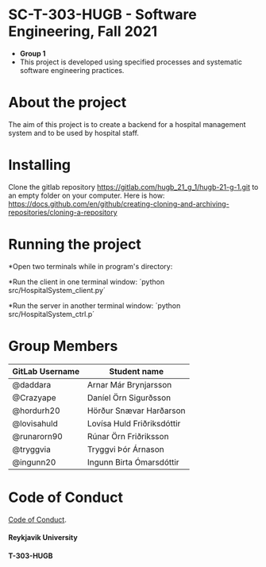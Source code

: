 # SC-T-303-HUGB - Software Engineering, Fall 2021

* **Group 1**
* This project is developed using specified processes and systematic software engineering practices.

# About the project
The aim of this project is to create a backend for a hospital management system and to be used by hospital staff. 

# Installing
Clone the gitlab repository https://gitlab.com/hugb_21_g_1/hugb-21-g-1.git to an empty folder on your computer. 
Here is how: https://docs.github.com/en/github/creating-cloning-and-archiving-repositories/cloning-a-repository

# Running the project

*Open two terminals while in program's directory:

*Run the client in one terminal window: 
´python src/HospitalSystem_client.py´

*Run the server in another terminal window: 
´python src/HospitalSystem_ctrl.p´

# Group Members
| GitLab Username          | Student name                  |
| ------------------------ | ----------------------------- |
| @daddara                 | Arnar Már Brynjarsson         |
| @Crazyape                | Daníel Örn Sigurðsson         |
| @hordurh20               | Hörður Snævar Harðarson       |
| @lovisahuld              | Lovísa Huld Friðriksdóttir    |
| @runarorn90              | Rúnar Örn Friðriksson         |
| @tryggvia                | Tryggvi Þór Árnason           |
| @ingunn20                | Ingunn Birta Ómarsdóttir      |

# Code of Conduct

[Code of Conduct](https://gitlab.com/hugb_21_g_1/hugb-21-g-1/-/blob/master/code-of-conduct.md).


#### Reykjavik University
#### T-303-HUGB
